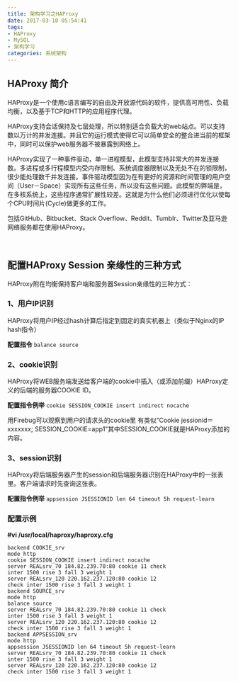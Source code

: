 ```yaml
---
title: 架构学习之HAProxy
date: 2017-03-10 05:54:41
tags:
- HAProxy
- MySQL
- 架构学习
categories: 系统架构
---
```



## HAProxy 简介

HAProxy是一个使用c语言编写的自由及开放源代码的软件，提供高可用性、负载均衡，以及基于TCP和HTTP的应用程序代理。

HAProxy支持会话保持及七层处理，所以特别适合负载大的web站点。可以支持数以万计的并发连接。并且它的运行模式使得它可以简单安全的整合进当前的框架中，同时可以保护web服务器不被暴露到网络上。

HAProxy实现了一种事件驱动，单一进程模型，此模型支持非常大的并发连接数。多进程或多行程模型内受内存限制、系统调度器限制以及无处不在的锁限制，很少能处理数千并发连接。事件驱动模型因为在有更好的资源和时间管理的用户空间（User－Space）实现所有这些任务，所以没有这些问题。此模型的弊端是，在多核系统上，这些程序通常扩展性较差。这就是为什么他们必须进行优化以使每个CPU时间片(Cycle)做更多的工作。

包括GitHub、Bitbucket、Stack Overflow、Reddit、Tumblr、Twitter及亚马逊网络服务都在使用HAProxy。

<br>

## 配置HAProxy Session 亲缘性的三种方式

HAProxy附在均衡保持客户端和服务器Session亲缘性的三种方式：

### 1、用户IP识别

HAProxy将用户IP经过hash计算后指定到固定的真实机器上（类似于Nginx的IP hash指令）

**配置指令** `` balance source ``


### 2、cookie识别

HAProxy将WEB服务端发送给客户端的cookie中插入（或添加前缀）HAProxy定义的后端的服务器COOKIE ID。

**配置指令例举** ``cookie SESSION_COOKIE insert indirect nocache``

用Firebug可以观察到用户的请求头的cookie里 有类似“Cookie jessionid＝xxxxxxx; SESSION_COOKIE=app1”其中SESSION_COOKIE就是HAProxy添加的内容。

### 3、session识别

HAProxy将后端服务器产生的session和后端服务器识别在HAProxy中的一张表里。客户端请求时先查询这张表。

**配置指令例举** ``appsession JSESSIONID len 64 timeout 5h request-learn``

### 配置示例

 **#vi /usr/local/haproxy/haproxy.cfg**
	
	backend COOKIE_srv
	mode http
	cookie SESSION_COOKIE insert indirect nocache
	server REALsrv_70 184.82.239.70:80 cookie 11 check
	inter 1500 rise 3 fall 3 weight 1
	server REALsrv_120 220.162.237.120:80 cookie 12 
	check inter 1500 rise 3 fall 3 weight 1
	backend SOURCE_srv
	mode http
	balance source
	server REALsrv_70 184.82.239.70:80 cookie 11 check 
	inter 1500 rise 3 fall 3 weight 1
	server REALsrv_120 220.162.237.120:80 cookie 12 
	check inter 1500 rise 3 fall 3 weight 1
	backend APPSESSION_srv
	mode http
	appsession JSESSIONID len 64 timeout 5h request-learn
	server REALsrv_70 184.82.239.70:80 cookie 11 check 
	inter 1500 rise 3 fall 3 weight 1
	server REALsrv_120 220.162.237.120:80 cookie 12 
	check inter 1500 rise 3 fall 3 weight 1

